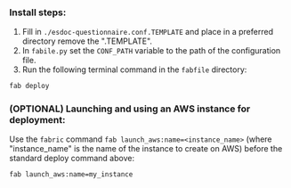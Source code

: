 ### Install steps:

1. Fill in ``./esdoc-questionnaire.conf.TEMPLATE`` and place in a preferred directory remove the ".TEMPLATE".
2. In ``fabile.py`` set the ``CONF_PATH`` variable to the path of the configuration file.
3. Run the following terminal command in the ``fabfile`` directory:

```sh
fab deploy
```

### (OPTIONAL) Launching and using an AWS instance for deployment:

Use the ``fabric`` command ``fab launch_aws:name=<instance_name>`` (where "instance_name" is the name of the instance to create on AWS) before the standard deploy command above:

```sh
fab launch_aws:name=my_instance
```
